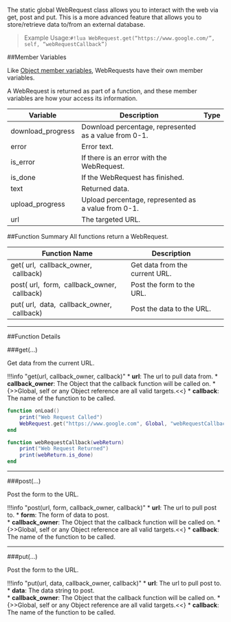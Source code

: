 The static global WebRequest class allows you to interact with the web via get, post and put. This is a more advanced feature that allows you to store/retrieve data to/from an external database.

> Example Usage:`#!lua WebRequest.get(“https://www.google.com/”, self, “webRequestCallback”)`

##Member Variables

Like [Object member variables](object#member-variables), WebRequests have their own member variables.

A WebRequest is returned as part of a function, and these member variables are how your access its information.

Variable | Description | Type
-- | -- | :--
download_progress | Download percentage, represented as a value from 0-1. | [<span class="tag flo"></span>](intro#types)
error | Error text. | [<span class="tag str"></span>](intro#types)
is_error | If there is an error with the WebRequest. | [<span class="tag boo"></span>](intro#types)
is_done | If the WebRequest has finished. | [<span class="tag boo"></span>](intro#types)
text | Returned data. | [<span class="tag flo"></span>](intro#types)
upload_progress | Upload percentage, represented as a value from 0-1. | [<span class="tag flo"></span>](intro#types)
url | The targeted URL. | [<span class="tag str"></span>](intro#types)


##Function Summary
All functions return a WebRequest.

Function Name | Description | &nbsp;
-- | -- | --:
get([<span class="tag str"></span>](intro#types)&nbsp;url, [<span class="tag obj"></span>](intro#types)&nbsp;callback_owner, [<span class="tag str"></span>](intro#types)&nbsp;callback) | Get data from the current URL. | [<span class="i"></span>](#get)
post([<span class="tag str"></span>](intro#types)&nbsp;url,  [<span class="tag tab"></span>](intro#types)&nbsp;form, [<span class="tag obj"></span>](intro#types)&nbsp;callback_owner, [<span class="tag str"></span>](intro#types)&nbsp;callback) | Post the form to the URL. | [<span class="i"></span>](#post)
put([<span class="tag str"></span>](intro#types)&nbsp;url,  [<span class="tag str"></span>](intro#types)&nbsp;data, [<span class="tag obj"></span>](intro#types)&nbsp;callback_owner, [<span class="tag str"></span>](intro#types)&nbsp;callback) | Post the data to the URL. | [<span class="i"></span>](#put)

---


##Function Details

###get(...)

Get data from the current URL.

!!!info "get(url, callback_owner, callback)"
    * [<span class="tag str"></span>](intro#types) **url**: The url to pull data from.
    * [<span class="tag obj"></span>](intro#types) **callback_owner**: The Object that the callback function will be called on.
        * {>>Global, self or any Object reference are all valid targets.<<}
    * [<span class="tag str"></span>](intro#types) **callback**: The name of the function to be called.

``` Lua
function onLoad()
    print("Web Request Called")
    WebRequest.get("https://www.google.com", Global, "webRequestCallback")
end

function webRequestCallback(webReturn)
    print("Web Request Returned")
    print(webReturn.is_done)
end
```

---


###post(...)

Post the form to the URL.

!!!info "post(url, form, callback_owner, callback)"
    * [<span class="tag str"></span>](intro#types) **url**: The url to pull post to.
    * [<span class="tag tab"></span>](intro#types) **form**: The form of data to post.    
    * [<span class="tag obj"></span>](intro#types) **callback_owner**: The Object that the callback function will be called on.
        * {>>Global, self or any Object reference are all valid targets.<<}
    * [<span class="tag str"></span>](intro#types) **callback**: The name of the function to be called.

---


###put(...)

Post the form to the URL.

!!!info "put(url, data, callback_owner, callback)"
    * [<span class="tag str"></span>](intro#types) **url**: The url to pull post to.
    * [<span class="tag str"></span>](intro#types) **data**: The data string to post.    
    * [<span class="tag obj"></span>](intro#types) **callback_owner**: The Object that the callback function will be called on.
        * {>>Global, self or any Object reference are all valid targets.<<}
    * [<span class="tag str"></span>](intro#types) **callback**: The name of the function to be called.
